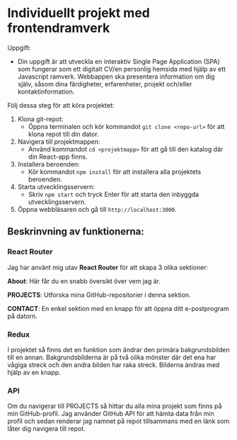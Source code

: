 # Individuellt projekt med frontendramverk

Uppgift: 
- Din uppgift är att utveckla en interaktiv Single Page Application (SPA) som fungerar som ett digitalt CV/en personlig hemsida med hjälp av ett Javascript ramverk. Webbappen ska presentera information om dig själv, såsom dina färdigheter, erfarenheter, projekt och/eller kontaktinformation.


Följ dessa steg för att köra projektet:
1. Klona git-repot:
   - Öppna terminalen och kör kommandot `git clone <repo-url>` för att klona repot till din dator.
2. Navigera till projektmappen:
   - Använd kommandot `cd <projektmapp>` för att gå till den katalog där din React-app finns.
3. Installera beroenden:
   - Kör kommandot `npm install` för att installera alla projektets beroenden.
4. Starta utvecklingsservern:
   - Skriv `npm start` och tryck Enter för att starta den inbyggda utvecklingsservern.
5. Öppna webbläsaren och gå till `http://localhost:3000`.

## Beskrinvning av funktionerna:

### React Router
Jag har använt mig utav **React Router** för att skapa 3 olika sektioner:

**About**: Här får du en snabb översikt över vem jag är.

**PROJECTS**:  Utforska mina GitHub-repositorier i denna sektion.

**CONTACT**: En enkel sektion med en knapp för att öppna ditt e-postprogram på datorn.

### Redux
I projektet så finns det en funktion som ändrar den primära bakgrundsbilden till en annan. 
Bakgrundsbilderna är på två olika mönster där det ena har vågiga streck och den andra bilden har raka streck.
Bilderna ändras med hjälp av en knapp.

### API
Om du navigerar till PROJECTS så hittar du alla mina projekt som finns på min GitHub-profil. 
Jag använder GitHub API för att hämta data från min profil och sedan renderar jag namnet på repot tillsammans med en länk som låter dig navigera till repot.
